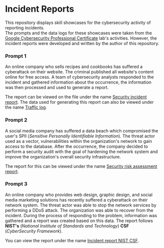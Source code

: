 # Incident Reports  

This repository displays skill showcases for the cybersecurity activity of reporting incidents.  
The prompts and the data logs for these showcases were taken from the [Google Cybersecurity Professional Certificate][1]
lab's activities. However, the incident reports were developed and written by the author of this repository.  

### Prompt 1  

An online company who sells recipes and cookbooks has suffered a cyberattack on their website. The criminal published
all website's content online for free access. A team of cybersecurity analysts responded to the incident and gathered
information about the occurrence, the information was then processed and used to generate a report.  

The report can be viewed on the file under the name [Security incident report][report1]. The data used for generating
this report can also be viewed under the name [Traffic log][log].  

### Prompt 2  

A social media company has suffered a data beach which compromised the user's SPII
(*Sensitive Personally Identifiable Information*). The threat actor used as a vector, vulnerabilities within the
organization's network to gain access to the database. After the occurrence, the company decided to perform a security
audit with the goal of hardening the network system and improve the organization's overall security infrastructure.  

The report for this can be viewed under the name [Security risk assessment report][report2].  

### Prompt 3  

An online company who provides web design, graphic design, and social media marketing solutions has recently suffered a
cyberattack on their network system. The threat actor was able to stop the network services by performing a DDoS attack.
The organization was able to recover from the incident. During the process of responding to the problem, information was
gathered and a report was created based on this data. The report follows **NIST's**
(*National Institute of Standards and Technology*) **CSF** (*CyberSecurity Framework*).  

You can view the report under the name [Incident report NIST CSF][report3].  

[1]: https://www.coursera.org/account/accomplishments/certificate/YBNF7EJN7ULK
[report1]: https://github.com/ItaloHugoMDS/Incident_Reports/blob/main/Security%20incident%20report.pdf "Report - Prompt 1"
[log]: https://github.com/ItaloHugoMDS/Incident_Reports/blob/main/Traffic%20log.pdf "Data log - Prompt 1"
[report2]: https://github.com/ItaloHugoMDS/Incident_Reports/blob/main/Security%20risk%20assessment%20report.pdf "Report - Prompt 2"
[report3]: https://github.com/ItaloHugoMDS/Incident_Reports/blob/main/Incident%20report%20NIST%20CSF.pdf "Report - Prompt 3"
